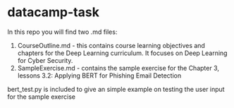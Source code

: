 # datacamp-task

In this repo you will find two .md files:
1. CourseOutline.md - this contains course learning objectives and chapters for the Deep Learning curriculum. It focuses on Deep Learning for Cyber Security.
2. SampleExercise.md - contains the sample exercise for the Chapter 3, lessons 3.2: Applying BERT for Phishing Email Detection


bert_test.py is included to give an simple example on testing the user input for the sample exercise